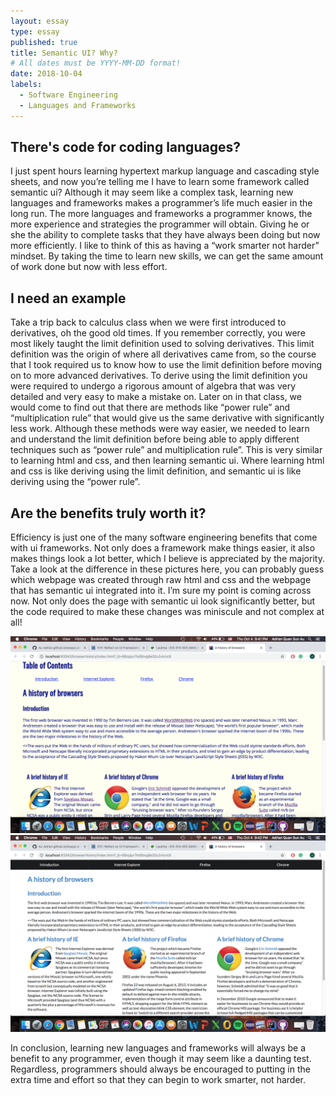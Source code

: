 ```yaml
---
layout: essay
type: essay
published: true
title: Semantic UI? Why?
# All dates must be YYYY-MM-DD format!
date: 2018-10-04
labels:
  - Software Engineering
  - Languages and Frameworks
---
```


## There's code for coding languages?

I just spent hours learning hypertext markup language and cascading style sheets, and now you’re telling me I have to learn some framework called semantic ui?  Although it may seem like a complex task, learning new languages and frameworks makes a programmer’s life much easier in the long run. The more languages and frameworks a programmer knows, the more experience and strategies the programmer will obtain. Giving he or she the ability to complete tasks that they have always been doing but now more efficiently. I like to think of this as having a “work smarter not harder” mindset. By taking the time to learn new skills, we can get the same amount of work done but now with less effort. 

## I need an example

Take a trip back to calculus class when we were first introduced to derivatives, oh the good old times. If you remember correctly, you were most likely taught the limit definition used to solving derivatives. This limit definition was the origin of where all derivatives came from, so the course that I took required us to know how to use the limit definition before moving on to more advanced derivatives. To derive using the limit definition you were required to undergo a rigorous amount of algebra that was very detailed and very easy to make a mistake on. Later on in that class, we would come to find out that there are methods like “power rule” and “multiplication rule” that would give us the same derivative with significantly less work. Although these methods were way easier, we needed to learn and understand the limit definition before being able to apply different techniques such as “power rule” and multiplication rule”. This is very similar to learning html and css, and then learning semantic ui. Where learning html and css is like deriving using the limit definition, and semantic ui is like deriving using the “power rule”. 
  
 ## Are the benefits truly worth it?

Efficiency is just one of the many software engineering benefits that come with ui frameworks. Not only does a framework make things easier, it also makes things look a lot better, which I believe is appreciated by the majority. Take a look at the difference in these pictures here, you can probably guess which webpage was created through raw html and css and the webpage that has semantic ui integrated into it. I’m sure my point is coming across now. Not only does the page with semantic ui look significantly better, but the code required to make these changes was miniscule and not complex at all!

  <img class="ui medium middle floated image" src="../images/rawhtml.png">
  <img class="ui medium middle floated image" src="../images/semantic.png">

In conclusion, learning new languages and frameworks will always be a benefit to any programmer, even though it may seem like a daunting test. Regardless, programmers should always be encouraged to putting in the extra time and effort so that they can begin to work smarter, not harder.



